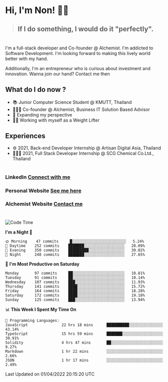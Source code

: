 # Hi, I'm Non! 🖐🏻

> ## If I do something, I would do it "perfectly".

#

I'm a full-stack developer and Co-founder @ Alchemist. I'm addicted to Software Development. I'm looking forward to making this lively world better with my hand.

Additionally, I'm an entrepreneur who is curious about investment and innovation. Wanna join our hand? Contact me then

## What do I do now ?

- 📚 Junior Computer Science Student @ KMUTT, Thailand
- 🧑🏻‍💻 Co-founder @ Alchemist, Business IT Solution Based Advisor
- 🌈 Expanding my perspective
- 🏋🏻 Working with myself as a Weight Lifter

## Experiences

- ⚙️ 2021, Back-end Developer Internship @ Artisan Digital Asia, Thailand
- 🧑🏻‍💻 2021, Full Stack Developer Internship @ SCG Chemical Co.Ltd., Thailand

#

### LinkedIn [Connect with me](https://www.linkedin.com/in/non-nontra/)

### Personal Website [See me here](https://nonnontra.com/)

### Alchemist Website [Contact me](https://alchemist-softwarehouse.co/)

#

<!--START_SECTION:waka-->
![Code Time](http://img.shields.io/badge/Code%20Time-1%2C478%20hrs%2050%20mins-blue)

**I'm a Night 🦉** 

```text
🌞 Morning    47 commits     █░░░░░░░░░░░░░░░░░░░░░░░░   5.24% 
🌆 Daytime    252 commits    ███████░░░░░░░░░░░░░░░░░░   28.09% 
🌃 Evening    350 commits    █████████░░░░░░░░░░░░░░░░   39.02% 
🌙 Night      248 commits    ███████░░░░░░░░░░░░░░░░░░   27.65%

```
📅 **I'm Most Productive on Saturday** 

```text
Monday       97 commits     ██░░░░░░░░░░░░░░░░░░░░░░░   10.81% 
Tuesday      91 commits     ██░░░░░░░░░░░░░░░░░░░░░░░   10.14% 
Wednesday    107 commits    ███░░░░░░░░░░░░░░░░░░░░░░   11.93% 
Thursday     141 commits    ████░░░░░░░░░░░░░░░░░░░░░   15.72% 
Friday       164 commits    ████░░░░░░░░░░░░░░░░░░░░░   18.28% 
Saturday     172 commits    ████░░░░░░░░░░░░░░░░░░░░░   19.18% 
Sunday       125 commits    ███░░░░░░░░░░░░░░░░░░░░░░   13.94%

```


📊 **This Week I Spent My Time On** 

```text
💬 Programming Languages: 
JavaScript               22 hrs 18 mins      ██████████░░░░░░░░░░░░░░░   43.14% 
TypeScript               15 hrs 59 mins      ███████░░░░░░░░░░░░░░░░░░   30.91% 
Solidity                 4 hrs 47 mins       ██░░░░░░░░░░░░░░░░░░░░░░░   9.27% 
Markdown                 1 hr 22 mins        ░░░░░░░░░░░░░░░░░░░░░░░░░   2.66% 
JSON                     1 hr 17 mins        ░░░░░░░░░░░░░░░░░░░░░░░░░   2.49%

```


 Last Updated on 01/04/2022 20:15:20 UTC
<!--END_SECTION:waka-->
